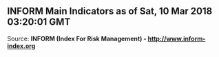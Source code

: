## INFORM Main Indicators as of Sat, 10 Mar 2018 03:20:01 GMT

Source: **INFORM (Index For Risk Management) - http://www.inform-index.org**